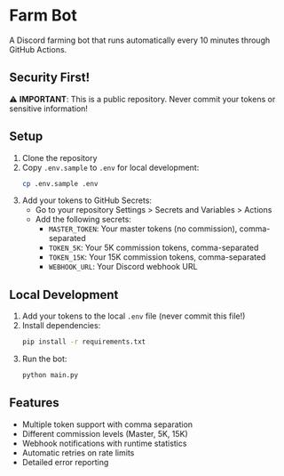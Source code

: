 # Farm Bot

A Discord farming bot that runs automatically every 10 minutes through GitHub Actions.

## Security First!
⚠️ **IMPORTANT**: This is a public repository. Never commit your tokens or sensitive information!

## Setup

1. Clone the repository
2. Copy `.env.sample` to `.env` for local development:
   ```bash
   cp .env.sample .env
   ```
3. Add your tokens to GitHub Secrets:
   - Go to your repository Settings > Secrets and Variables > Actions
   - Add the following secrets:
     - `MASTER_TOKEN`: Your master tokens (no commission), comma-separated
     - `TOKEN_5K`: Your 5K commission tokens, comma-separated
     - `TOKEN_15K`: Your 15K commission tokens, comma-separated
     - `WEBHOOK_URL`: Your Discord webhook URL

## Local Development
1. Add your tokens to the local `.env` file (never commit this file!)
2. Install dependencies:
   ```bash
   pip install -r requirements.txt
   ```
3. Run the bot:
   ```bash
   python main.py
   ```

## Features

- Multiple token support with comma separation
- Different commission levels (Master, 5K, 15K)
- Webhook notifications with runtime statistics
- Automatic retries on rate limits
- Detailed error reporting
